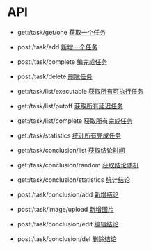 # API

- get:/task/get/one
[获取一个任务](http://localhost:1932/task/get/one)

- post:/task/add
[新增一个任务](http://localhost:1932/task/add)

- post:/task/complete
[编完成任务](http://localhost:1932/task/complete)

- post:/task/delete
[删除任务](http://localhost:1932/task/delete)

- get:/task/list/executable
[获取所有可执行任务](http://localhost:1932/task/list/executable)

- get:/task/list/putoff
[获取所有延迟任务](http://localhost:1932/task/list/putoff)

- get:/task/list/complete
[获取所有完成任务](http://localhost:1932/task/list/complete)

- get:/task/statistics
[统计所有完成任务](http://localhost:1932/task/statistics)

- get:/task/conclusion/list
[获取结论时间](http://localhost:1932/task/conclusion/list)

- get:/task/conclusion/random
[获取结论随机](http://localhost:1932/task/conclusion/random)

- get:/task/conclusion/statistics
[统计结论](http://localhost:1932/task/conclusion/statistics)

- post:/task/conclusion/add
[新增结论](http://localhost:1932/task/conclusion/add)

- post:/task/image/upload
[新增图片](http://localhost:1932/task/image/upload)

- post:/task/conclusion/edit
[编辑结论](http://localhost:1932/task/conclusion/edit)

- post:/task/conclusion/del
[删除结论](http://localhost:1932/task/conclusion/del)
